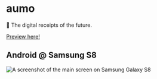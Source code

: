 # aumo

📜 The digital receipts of the future.

[Preview here!](https://expo.io/@deliriumproducts/aumo)

## Android @ Samsung S8
![A screenshot of the main screen on Samsung Galaxy S8](https://i.imgur.com/JjaO6XT.jpg)
